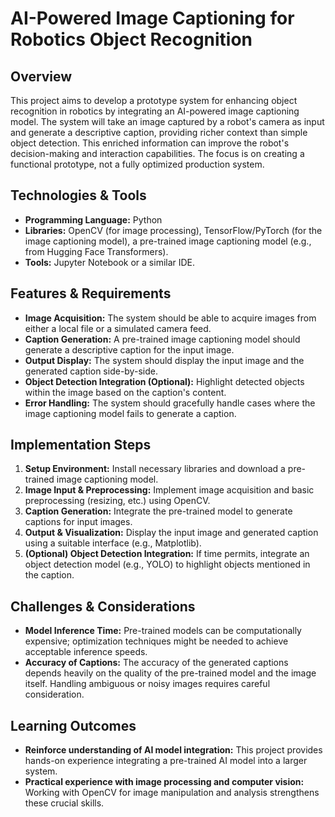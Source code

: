 # AI-Powered Image Captioning for Robotics Object Recognition

## Overview
This project aims to develop a prototype system for enhancing object recognition in robotics by integrating an AI-powered image captioning model. The system will take an image captured by a robot's camera as input and generate a descriptive caption, providing richer context than simple object detection. This enriched information can improve the robot's decision-making and interaction capabilities.  The focus is on creating a functional prototype, not a fully optimized production system.

## Technologies & Tools
- **Programming Language:** Python
- **Libraries:** OpenCV (for image processing), TensorFlow/PyTorch (for the image captioning model), a pre-trained image captioning model (e.g., from Hugging Face Transformers).
- **Tools:** Jupyter Notebook or a similar IDE.


## Features & Requirements
- **Image Acquisition:**  The system should be able to acquire images from either a local file or a simulated camera feed.
- **Caption Generation:**  A pre-trained image captioning model should generate a descriptive caption for the input image.
- **Output Display:** The system should display the input image and the generated caption side-by-side.
- **Object Detection Integration (Optional):**  Highlight detected objects within the image based on the caption's content.
- **Error Handling:**  The system should gracefully handle cases where the image captioning model fails to generate a caption.

## Implementation Steps
1. **Setup Environment:** Install necessary libraries and download a pre-trained image captioning model.
2. **Image Input & Preprocessing:** Implement image acquisition and basic preprocessing (resizing, etc.) using OpenCV.
3. **Caption Generation:** Integrate the pre-trained model to generate captions for input images.
4. **Output & Visualization:** Display the input image and generated caption using a suitable interface (e.g., Matplotlib).
5. **(Optional) Object Detection Integration:** If time permits, integrate an object detection model (e.g., YOLO) to highlight objects mentioned in the caption.

## Challenges & Considerations
- **Model Inference Time:**  Pre-trained models can be computationally expensive; optimization techniques might be needed to achieve acceptable inference speeds.
- **Accuracy of Captions:**  The accuracy of the generated captions depends heavily on the quality of the pre-trained model and the image itself.  Handling ambiguous or noisy images requires careful consideration.

## Learning Outcomes
- **Reinforce understanding of AI model integration:** This project provides hands-on experience integrating a pre-trained AI model into a larger system.
- **Practical experience with image processing and computer vision:**  Working with OpenCV for image manipulation and analysis strengthens these crucial skills.

